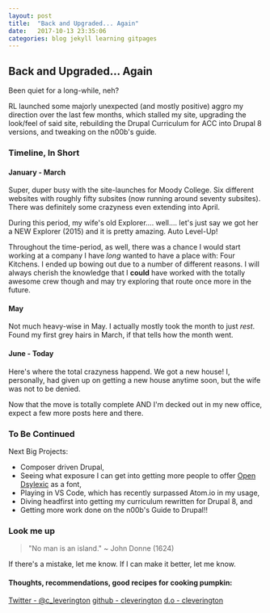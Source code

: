 ```yaml
---
layout: post
title:  "Back and Upgraded... Again"
date:   2017-10-13 23:35:06
categories: blog jekyll learning gitpages
---
```


## Back and Upgraded... Again

Been quiet for a long-while, neh?

RL launched some majorly unexpected (and mostly positive) aggro my direction over the last few months, which stalled my site, upgrading the look/feel of said site, rebuilding the Drupal Curriculum for ACC into Drupal 8 versions, and tweaking on the n00b's guide.

### Timeline, In Short

#### January - March

Super, duper busy with the site-launches for Moody College. Six different websites with roughly fifty subsites (now running around seventy subsites). There was definitely some crazyness even extending into April.

During this period, my wife's old Explorer.... well.... let's just say we got her a NEW Explorer (2015) and it is pretty amazing.  Auto Level-Up!

Throughout the time-period, as well, there was a chance I would start working at a company I have *long* wanted to have a place with: Four Kitchens.  I ended up bowing out due to a number of different reasons. I will always cherish the knowledge that I **could** have worked with the totally awesome crew though and may try exploring that route once more in the future.

#### May

Not much heavy-wise in May. I actually mostly took the month to just *rest*. Found my first grey hairs in March, if that tells how the month went.

#### June - Today

Here's where the total crazyness happend. We got a new house! I, personally, had given up on getting a new house anytime soon, but the wife was not to be denied.

Now that the move is totally complete AND I'm decked out in my new office, expect a few more posts here and there.

### To Be Continued

Next Big Projects:
- Composer driven Drupal, 
- Seeing what exposure I can get into getting more people to offer [Open Dsylexic](https://www.jsdelivr.com/package/gh/antijingoist/open-dyslexic "Open Dyslexic Font") as a font,
- Playing in VS Code, which has recently surpassed Atom.io in my usage,
- Diving headfirst into getting my curriculum rewritten for Drupal 8, and
- Getting more work done on the n00b's Guide to Drupal!!

### Look me up

> "No man is an island." ~ John Donne \(1624\)

If there's a mistake, let me know.
If I can make it better, let me know.

#### Thoughts, recommendations, good recipes for cooking pumpkin:

[Twitter - @c_leverington](https://twitter.com/c_leverington)
[github - cleverington](https://github.com/cleverington/n00b-drupal-development)
[d.o - cleverington](https://www.drupal.org/u/cleverington)


